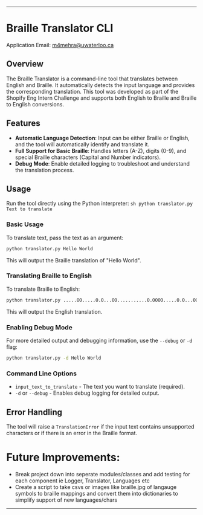 ---

# Braille Translator CLI

Application Email: m4mehra@uwaterloo.ca

## Overview

The Braille Translator is a command-line tool that translates between English and Braille. It automatically detects the input language and provides the corresponding translation. This tool was developed as part of the Shopify Eng Intern Challenge and supports both English to Braille and Braille to English conversions.

## Features

- **Automatic Language Detection**: Input can be either Braille or English, and the tool will automatically identify and translate it.
- **Full Support for Basic Braille**: Handles letters (A-Z), digits (0-9), and special Braille characters (Capital and Number indicators).
- **Debug Mode**: Enable detailed logging to troubleshoot and understand the translation process. 

## Usage
Run the tool directly using the Python interpreter:
    ```sh
    python translator.py Text to translate
    ```

### Basic Usage

To translate text, pass the text as an argument:
```sh
python translator.py Hello World
```
This will output the Braille translation of "Hello World".

### Translating Braille to English

To translate Braille to English:
```sh
python translator.py .....OO.....O.O...OO...........O.OOOO.....O.O...OO....
```
This will output the English translation.

### Enabling Debug Mode

For more detailed output and debugging information, use the `--debug` or `-d` flag:
```sh
python translator.py -d Hello World
```

### Command Line Options

- `input_text_to_translate` - The text you want to translate (required).
- `-d` or `--debug` - Enables debug logging for detailed output.

## Error Handling

The tool will raise a `TranslationError` if the input text contains unsupported characters or if there is an error in the Braille format.

# Future Improvements:
- Break project down into seperate modules/classes and add testing for each component ie Logger, Translator, Languages etc
- Create a script to take csvs or images like braille.jpg of langauge symbols to braille mappings and convert them into dictionaries to simplify support of new languages/chars

---